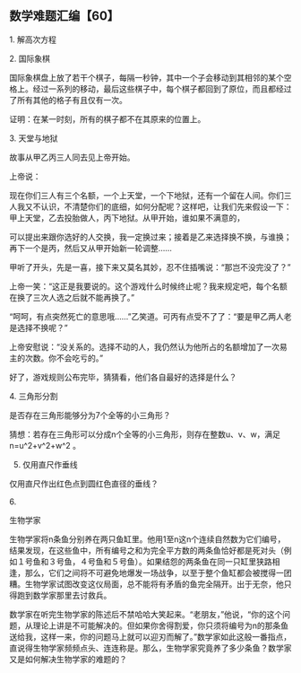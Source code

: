 ## 数学难题汇编【60】

1. 解高次方程

2. 国际象棋

国际象棋盘上放了若干个棋子，每隔一秒钟，其中一个子会移动到其相邻的某个空格上。经过一系列的移动，最后这些棋子中，每个棋子都回到了原位，而且都经过了所有其他的格子有且仅有一次。

证明：在某一时刻，所有的棋子都不在其原来的位置上。

3. 天堂与地狱

故事从甲乙丙三人同去见上帝开始。

上帝说：

现在你们三人有三个名额，一个上天堂，一个下地狱，还有一个留在人间。你们三人我又不认识，不清楚你们的底细，如何分配呢？这样吧，让我们先来假设一下：甲上天堂，乙去投胎做人，丙下地狱。从甲开始，谁如果不满意的，

可以提出来跟你选好的人交换，我一定换过来；接着是乙来选择换不换，与谁换；再下一个是丙，然后又从甲开始新一轮调整……

甲听了开头，先是一喜，接下来又莫名其妙，忍不住插嘴说：“那岂不没完没了？”

上帝一笑：“这正是我要说的。这个游戏什么时候终止呢？我来规定吧，每个名额在换了三次人选之后就不能再换了。”

“呵呵，有点突然死亡的意思哦……”乙笑道。可丙有点受不了了：“要是甲乙两人老是选择不换呢？”

上帝安慰说：“没关系的。选择不动的人，我仍然认为他所占的名额增加了一次易主的次数。你不会吃亏的。”

好了，游戏规则公布完毕，猜猜看，他们各自最好的选择是什么？

4. 三角形分割

是否存在三角形能够分为7个全等的小三角形？

猜想：若存在三角形可以分成n个全等的小三角形，则存在整数u、v、w，满足 n=u^2+v^2+w^2 。

5. 仅用直尺作垂线

仅用直尺作出红色点到圆红色直径的垂线？

6. 

生物学家

生物学家将n条鱼分别养在两只鱼缸里。他用1至n这n个连续自然数为它们编号，结果发现，在这些鱼中，所有编号之和为完全平方数的两条鱼恰好都是死对头（例如１号鱼和３号鱼，４号鱼和５号鱼）。如果结怨的两条鱼在同一只缸里狭路相逢，那么，它们之间将不可避免地爆发一场战争，以至于整个鱼缸都会被搅得一团糟。生物学家试图改变这仪局面，总不能将有矛盾的鱼完全隔开。出于无奈，他只得跑到数学家那里去讨救兵。

数学家在听完生物学家的陈述后不禁哈哈大笑起来。“老朋友，”他说，“你的这个问题，从理论上讲是不可能解决的。但如果你舍得割爱，你只须将编号为n的那条鱼送给我，这样一来，你的问题马上就可以迎刃而解了。”数学家如此这般一番指点，直说得生物学家频频点头、连连称是。那么，生物学家究竟养了多少条鱼？数学家又是如何解决生物学家的难题的？



